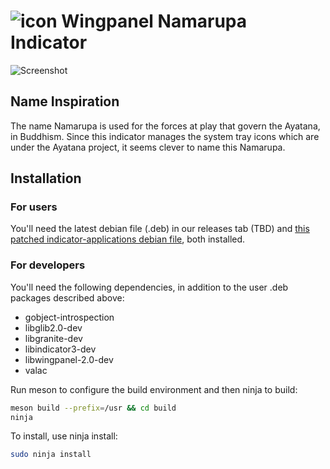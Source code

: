 # ![icon](data/icon.png) Wingpanel Namarupa Indicator

![Screenshot](data/shot.png)

## Name Inspiration

The name Namarupa is used for the forces at play that govern the Ayatana, in Buddhism. Since this indicator manages the system tray icons which are under the Ayatana project, it seems clever to name this Namarupa.

## Installation
### For users

You'll need the latest debian file (.deb) in our releases tab (TBD) and [this patched indicator-applications debian file](https://github.com/mdh34/elementary-indicators/releases), both installed.

### For developers

You'll need the following dependencies, in addition to the user .deb packages described above:

* gobject-introspection
* libglib2.0-dev
* libgranite-dev
* libindicator3-dev
* libwingpanel-2.0-dev
* valac

Run meson to configure the build environment and then ninja to build:

```bash
meson build --prefix=/usr && cd build
ninja
```

To install, use ninja install:

```bash
sudo ninja install
```
